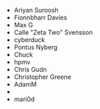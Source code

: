 * Ariyan Suroosh
* Fionnbharr Davies
* Max G
* Calle "Zeta Two" Svensson
* cyberduck
* Pontus Nyberg
* Chuck
* hpmv
* Chris Gudn
* Christopher Greene
* AdamM
* <anonymous>
* mari0d
